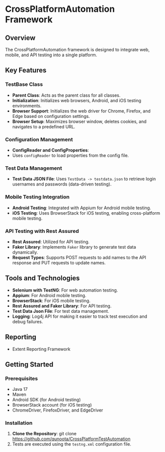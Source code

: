 # CrossPlatformAutomation Framework

## Overview
The CrossPlatformAutomation framework is designed to integrate web, mobile, and API testing into a single platform. 

## Key Features

### TestBase Class
- **Parent Class**: Acts as the parent class for all classes.
- **Initialization**: Initializes web browsers, Android, and iOS testing environments.
- **Browser Support**: Initializes the web driver for Chrome, Firefox, and Edge based on configuration settings.
- **Browser Setup**: Maximizes browser window, deletes cookies, and navigates to a predefined URL.

### Configuration Management
- **ConfigReader and ConfigProperties**: 
-  Uses `configReader` to load properties from the config file.

### Test Data Management
- **Test Data JSON File**: Uses `TestData -> testdata.json` to retrieve login usernames and passwords (data-driven testing).

### Mobile Testing Integration
- **Android Testing**: Integrated with Appium for Android mobile testing.
- **iOS Testing**: Uses BrowserStack for iOS testing, enabling cross-platform mobile testing.

### API Testing with Rest Assured
- **Rest Assured**: Utilized for API testing.
- **Faker Library**: Implements `Faker` library to generate test data dynamically.
- **Request Types**: Supports POST requests to add names to the API response and PUT requests to update names.

## Tools and Technologies
- **Selenium with TestNG**: For web automation testing.
- **Appium**: For Android mobile testing.
- **BrowserStack**: For iOS mobile testing.
- **Rest Assured and Faker Library**: For API testing.
- **Test Data Json File**: For test data management.
- **Logging**: Log4j API for making it easier to track test execution and debug failures.

## Reporting
- Extent Reporting Framework

## Getting Started

### Prerequisites
- Java 17
- Maven
- Android SDK (for Android testing)
- BrowserStack account (for iOS testing)
- ChromeDriver, FirefoxDriver, and EdgeDriver

### Installation
1. **Clone the Repository**:
    git clone https://github.com/qunoota/CrossPlatformTestAutomation
2. Tests are executed using the `testng.xml` configuration file.
